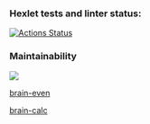 ### Hexlet tests and linter status:
[![Actions Status](https://github.com/Fuksin0/frontend-project-lvl1/workflows/hexlet-check/badge.svg)](https://github.com/Fuksin0/frontend-project-lvl1/actions)
### Maintainability
<a href="https://codeclimate.com/github/Fuksin0/frontend-project-lvl1/maintainability"><img src="https://api.codeclimate.com/v1/badges/df4f58373d5a27f30632/maintainability" /></a>

[brain-even](https://asciinema.org/a/XX3WX6bnPYapFzkeE6mTFoOJ5)

[brain-calc](https://asciinema.org/a/jusxZOoY3Rnz549HPTQIHj6F3)
